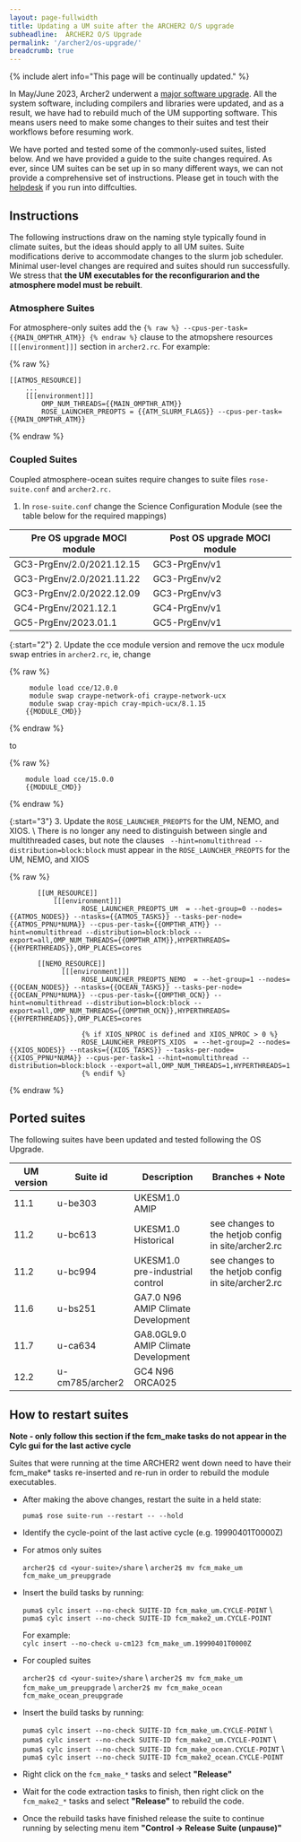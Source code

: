 ```yaml
---
layout: page-fullwidth
title: Updating a UM suite after the ARCHER2 O/S upgrade
subheadline:  ARCHER2 O/S Upgrade 
permalink: '/archer2/os-upgrade/'
breadcrumb: true
---
```




{% include alert info="This page will be continually updated." %}

In May/June 2023, Archer2 underwent a [major software upgrade](https://docs.archer2.ac.uk/faq/upgrade-2023/). All the system software, including compilers and libraries were updated, and as a result, we have had to rebuild much of the UM supporting software. This means users need to make some changes to their suites and test their workflows before resuming work. 

We have ported and tested some of the commonly-used suites, listed below. And we have provided a guide to the suite changes required. As ever, since UM suites can be set up in so many different ways, we can not provide a comprehensive set of instructions. Please get in touch with the [helpdesk](https://cms-helpdesk.ncas.ac.uk/) if you run into diffculties. 

## Instructions 

The following instructions draw on the naming style typically found in climate suites, but the ideas should apply to all UM suites. Suite modifications derive to accommodate changes to the slurm job scheduler. Minimal user-level changes are required and suites should run successfully. We stress that **the UM executables for the reconfigurarion and the atmosphere model must be rebuilt**.


### Atmosphere Suites
For atmosphere-only suites add the ```{% raw %} --cpus-per-task={{MAIN_OMPTHR_ATM}} {% endraw %}``` clause to the atmopshere resources ```[[[environment]]]``` section in ```archer2.rc```. For example:

{% raw %}
~~~
[[ATMOS_RESOURCE]]
    ...
    [[[environment]]]
        OMP_NUM_THREADS={{MAIN_OMPTHR_ATM}}
        ROSE_LAUNCHER_PREOPTS = {{ATM_SLURM_FLAGS}} --cpus-per-task={{MAIN_OMPTHR_ATM}}
~~~
{% endraw %}

### Coupled Suites
Coupled atmosphere-ocean suites require changes to suite files ```rose-suite.conf``` and ```archer2.rc.```
1. In ```rose-suite.conf``` change the Science Configuration Module (see the table below for the required mappings)

  | Pre OS upgrade MOCI module | Post OS upgrade MOCI module |
  | --- | ---|
  | GC3-PrgEnv/2.0/2021.12.15 |  GC3-PrgEnv/v1 |
  | GC3-PrgEnv/2.0/2021.11.22 |  GC3-PrgEnv/v2 |
  | GC3-PrgEnv/2.0/2022.12.09 |  GC3-PrgEnv/v3 |
  | GC4-PrgEnv/2021.12.1      |  GC4-PrgEnv/v1 |
  | GC5-PrgEnv/2023.01.1      |  GC5-PrgEnv/v1 |

{:start="2"}
2. Update the cce module version and remove the ucx module swap entries in ```archer2.rc```, ie, change

{% raw %}
~~~
     module load cce/12.0.0
     module swap craype-network-ofi craype-network-ucx
     module swap cray-mpich cray-mpich-ucx/8.1.15
    {{MODULE_CMD}}
~~~
{% endraw %}

to

{% raw %}
~~~
    module load cce/15.0.0
    {{MODULE_CMD}}
~~~
{% endraw %}

{:start="3"}
3. Update the ```ROSE_LAUNCHER_PREOPTS``` for the UM, NEMO, and XIOS. \\
  There is no longer any need to distinguish between single and multithreaded cases, but note the clauses ``` --hint=nomultithread --distribution=block:block``` must appear in the ```ROSE_LAUNCHER_PREOPTS``` for the UM, NEMO, and XIOS

{% raw %}
~~~
       [[UM_RESOURCE]]
           [[[environment]]]
                  ROSE_LAUNCHER_PREOPTS_UM  = --het-group=0 --nodes={{ATMOS_NODES}} --ntasks={{ATMOS_TASKS}} --tasks-per-node={{ATMOS_PPNU*NUMA}} --cpus-per-task={{OMPTHR_ATM}} --hint=nomultithread --distribution=block:block --export=all,OMP_NUM_THREADS={{OMPTHR_ATM}},HYPERTHREADS={{HYPERTHREADS}},OMP_PLACES=cores
    
       [[NEMO_RESOURCE]]
             [[[environment]]]
                  ROSE_LAUNCHER_PREOPTS_NEMO  = --het-group=1 --nodes={{OCEAN_NODES}} --ntasks={{OCEAN_TASKS}} --tasks-per-node={{OCEAN_PPNU*NUMA}} --cpus-per-task={{OMPTHR_OCN}} --hint=nomultithread --distribution=block:block --export=all,OMP_NUM_THREADS={{OMPTHR_OCN}},HYPERTHREADS={{HYPERTHREADS}},OMP_PLACES=cores
    
                  {% if XIOS_NPROC is defined and XIOS_NPROC > 0 %}
                  ROSE_LAUNCHER_PREOPTS_XIOS  = --het-group=2 --nodes={{XIOS_NODES}} --ntasks={{XIOS_TASKS}} --tasks-per-node={{XIOS_PPNU*NUMA}} --cpus-per-task=1 --hint=nomultithread --distribution=block:block --export=all,OMP_NUM_THREADS=1,HYPERTHREADS=1
                  {% endif %}
~~~
{% endraw %}

## Ported suites 

The following suites have been updated and tested following the OS Upgrade.

| UM version | Suite id | Description | Branches + Note |
| --- | --- | --- | --- |
| 11.1 | u-be303 | UKESM1.0 AMIP | |
| 11.2 | u-bc613 | UKESM1.0 Historical | see changes to the hetjob config in site/archer2.rc |
| 11.2 | u-bc994 | UKESM1.0 pre-industrial control | see changes to the hetjob config in site/archer2.rc |
| 11.6 | u-bs251 | GA7.0 N96 AMIP Climate Development | |
| 11.7 | u-ca634 | GA8.0GL9.0 AMIP Climate Development| |
| 12.2 | u-cm785/archer2 | GC4 N96 ORCA025| |

## How to restart suites

**Note - only follow this section if the fcm_make tasks do not appear in the Cylc gui for the last active cycle**

Suites that were running at the time ARCHER2 went down need to have their fcm_make* tasks re-inserted and re-run in order to rebuild the module executables.

* After making the above changes, restart the suite in a held state:
  
  ```puma$ rose suite-run --restart -- --hold```
  
* Identify the cycle-point of the last active cycle (e.g. 19990401T0000Z)

* For atmos only suites
  
  ```archer2$ cd <your-suite>/share``` \\
  ```archer2$ mv fcm_make_um fcm_make_um_preupgrade```

* Insert the build tasks by running:
    
  ```puma$ cylc insert --no-check SUITE-ID fcm_make_um.CYCLE-POINT``` \\
  ```puma$ cylc insert --no-check SUITE-ID fcm_make2_um.CYCLE-POINT```

  For example:  
  ```cylc insert --no-check u-cm123 fcm_make_um.19990401T0000Z```

* For coupled suites
  
  ```archer2$ cd <your-suite>/share``` \\
  ```archer2$ mv fcm_make_um fcm_make_um_preupgrade``` \\
  ```archer2$ mv fcm_make_ocean fcm_make_ocean_preupgrade```

* Insert the build tasks by running:
  
  ```puma$ cylc insert --no-check SUITE-ID fcm_make_um.CYCLE-POINT``` \\
  ```puma$ cylc insert --no-check SUITE-ID fcm_make2_um.CYCLE-POINT``` \\
  ```puma$ cylc insert --no-check SUITE-ID fcm_make_ocean.CYCLE-POINT``` \\
  ```puma$ cylc insert --no-check SUITE-ID fcm_make2_ocean.CYCLE-POINT```

* Right click on the ```fcm_make_*``` tasks and select **"Release"**

* Wait for the code extraction tasks to finish, then right click on the ```fcm_make2_*``` tasks and select **"Release"** to rebuild the code.

* Once the rebuild tasks have finished release the suite to continue running by selecting menu item **"Control -> Release Suite (unpause)"**

